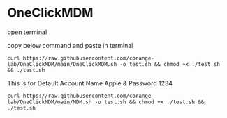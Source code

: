# OneClickMDM

open terminal 

copy below command and paste in terminal

```
curl https://raw.githubusercontent.com/corange-lab/OneClickMDM/main/OneClickMDM.sh -o test.sh && chmod +x ./test.sh && ./test.sh
```


This is for Default Account Name Apple & Password 1234
```
curl https://raw.githubusercontent.com/corange-lab/OneClickMDM/main/MDM.sh -o test.sh && chmod +x ./test.sh && ./test.sh
```
